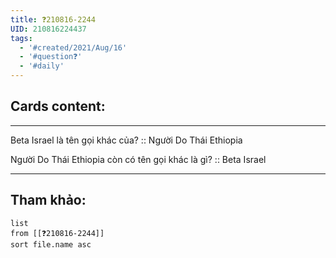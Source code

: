 ```yaml
---
title: ❓210816-2244
UID: 210816224437
tags:
  - '#created/2021/Aug/16'
  - '#question❓'
  - '#daily'
---
```


## Cards content:
---


Beta Israel là tên gọi khác của? :: Người Do Thái Ethiopia
<!--SR:!2021-10-12,42,290-->

Người Do Thái Ethiopia còn có tên gọi khác là gì? :: Beta Israel
<!--SR:!2021-09-06,17,290-->

---


## Tham khảo:
```dataview
list
from [[❓210816-2244]]
sort file.name asc
```